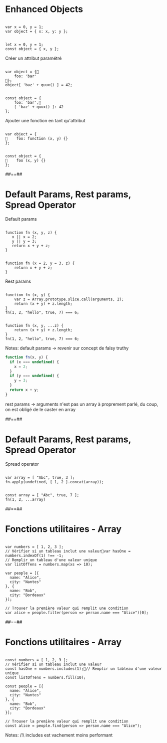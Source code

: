 <!-- .slide: class="with-code" -->

# Enhanced Objects

<pre class="fragment" data-fragment-index="1"><code data-trim class="javascript">
var x = 0, y = 1;
var object = { x: x, y: y };
</code></pre>

<pre class="fragment" data-fragment-index="2"><code data-trim class="javascript">
let x = 0, y = 1;
const object = { x, y };
</code></pre>

<span class="fragment" data-fragment-index="3">Créer un attribut paramétré</span>

<pre class="fragment" data-fragment-index="4"><code data-trim class="javascript">
var object = {
    foo: 'bar'
};
object[ 'baz' + quux() ] = 42;
</code></pre>

<pre class="fragment" data-fragment-index="5"><code data-trim class="javascript">
const object = {
    foo: 'bar',
    [ 'baz' + quux() ]: 42
};
</code></pre>

<span class="fragment" data-fragment-index="6">Ajouter une fonction en tant qu'attribut</span>

<pre class="fragment" data-fragment-index="7"><code data-trim class="javascript">
var object = {
    foo: function (x, y) {}
};
</code></pre>

<pre class="fragment" data-fragment-index="8"><code data-trim class="javascript">
const object = {
    foo (x, y) {}
};
</code></pre>

##==##

<!-- .slide: class="with-code" -->

# Default Params, Rest params, Spread Operator

<span class="fragment" data-fragment-index="1">Default params</span>

<pre class="fragment" data-fragment-index="2"><code data-trim class="javascript">
function fn (x, y, z) {
   x || x = 2;
   y || y = 3;
   return x + y + z;
}
</code></pre>

<pre class="fragment" data-fragment-index="3"><code data-trim class="javascript">
function fn (x = 2, y = 3, z) {
    return x + y + z;
}
</code></pre>

<span class="fragment" data-fragment-index="4">Rest params</span>

<pre class="fragment" data-fragment-index="5"><code data-trim class="javascript">
function fn (x, y) {
    var z = Array.prototype.slice.call(arguments, 2);
    return (x + y) + z.length;
}
fn(1, 2, "hello", true, 7) === 6;
</code></pre>

<pre class="fragment" data-fragment-index="6"><code data-trim class="javascript">
function fn (x, y, ...z) {
    return (x + y) + z.length;
}
fn(1, 2, "hello", true, 7) === 6;
</code></pre>

Notes:
default params -> revenir sur concept de falsy truthy

```javascript
function fn(x, y) {
  if (x === undefined) {
    x = 2;
  }
  if (y === undefined) {
    y = 3;
  }
  return x + y;
}
```

rest params -> arguments n'est pas un array à proprement parlé, du coup, on est obligé de le caster en array

##==##

<!-- .slide: class="with-code" -->

# Default Params, Rest params, Spread Operator

<span class="fragment" data-fragment-index="1">Spread operator</span>

<pre class="fragment" data-fragment-index="2"><code data-trim class="javascript">
var array = [ "Abc", true, 3 ];
fn.apply(undefined, [ 1, 2 ].concat(array));
</code></pre>

<pre class="fragment" data-fragment-index="3"><code data-trim class="javascript">
const array = [ "Abc", true, 7 ];
fn(1, 2, ...array)
</code></pre>

##==##

<!-- .slide: class="with-code" -->

# Fonctions utilitaires - Array

<pre class="fragment" data-fragment-index="1"><code data-trim class="javascript">
var numbers = [ 1, 2, 3 ];
// Vérifier si un tableau inclut une valeurvar hasOne = numbers.indexOf(1) !== -1;
// Remplir un tableau d'une valeur unique
var listOfTens = numbers.map(xs => 10);

var people = [{
  name: "Alice",
  city: "Nantes"
}, {
  name: "Bob",
  city: "Bordeaux"
}];

// Trouver la première valeur qui remplit une condition
var alice = people.filter(person => person.name === "Alice")[0];
</code></pre>

##==##

<!-- .slide: class="with-code" -->

# Fonctions utilitaires - Array

<pre class="fragment" data-fragment-index="1"><code data-trim class="javascript">
const numbers = [ 1, 2, 3 ];
// Vérifier si un tableau inclut une valeur
const hasOne = numbers.includes(1);// Remplir un tableau d'une valeur unique
const listOfTens = numbers.fill(10);

const people = [{
  name: "Alice",
  city: "Nantes"
}, {
  name: "Bob",
  city: "Bordeaux"
}];

// Trouver la première valeur qui remplit une condition
const alice = people.find(person => person.name === "Alice");
</code></pre>

Notes:
/!\ includes est vachement moins performant
